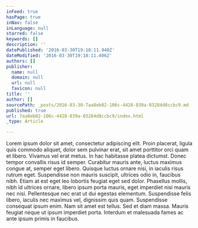 ```yaml
---
inFeed: true
hasPage: true
inNav: false
inLanguage: null
starred: false
keywords: []
description: ''
datePublished: '2016-03-30T19:18:11.940Z'
dateModified: '2016-03-30T19:18:11.496Z'
authors: []
publisher:
  name: null
  domain: null
  url: null
  favicon: null
title: ''
author: []
sourcePath: _posts/2016-03-30-7aa8eb02-106c-4428-839a-03284d8ccbc9.md
published: true
url: 7aa8eb02-106c-4428-839a-03284d8ccbc9/index.html
_type: Article

---
```

Lorem ipsum dolor sit amet, consectetur adipiscing elit. Proin placerat, ligula quis commodo aliquet, dolor sem pulvinar erat, sit amet porttitor orci quam et libero. Vivamus vel erat metus. In hac habitasse platea dictumst. Donec tempor convallis risus id semper. Curabitur mauris ante, luctus maximus congue at, semper eget libero. Quisque luctus ornare nisi, in iaculis risus rutrum eget. Suspendisse non mauris suscipit, ultrices odio in, faucibus nibh. Etiam at est eget leo lobortis feugiat eget sed dolor. Phasellus mollis, nibh id ultrices ornare, libero ipsum porta mauris, eget imperdiet nisi mauris nec nisi. Pellentesque nec erat ut dui egestas elementum. Suspendisse felis libero, iaculis nec maximus vel, dignissim quis quam. Suspendisse consequat ipsum enim. Nam sit amet est tellus. Sed et diam massa. Mauris feugiat neque ut ipsum imperdiet porta. Interdum et malesuada fames ac ante ipsum primis in faucibus.